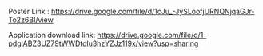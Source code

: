 Poster Link : https://drive.google.com/file/d/1cJu_-JySLoofjURNQNjqaGJr-To2z6BI/view

Application download link: https://drive.google.com/file/d/1-pdglABZ3UZ79tWWDtdlu3hzYZJz119x/view?usp=sharing
